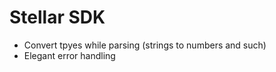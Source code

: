 # Stellar SDK

- Convert tpyes while parsing (strings to numbers and such)
- Elegant error handling
